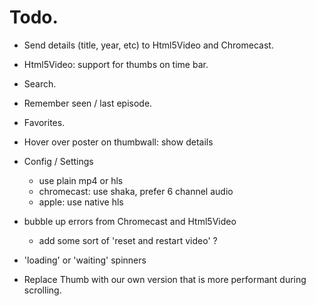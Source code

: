 # Todo.

- Send details (title, year, etc) to Html5Video and Chromecast.

- Html5Video: support for thumbs on time bar.

- Search.
- Remember seen / last episode.
- Favorites.
- Hover over poster on thumbwall: show details

- Config / Settings
  - use plain mp4 or hls
  - chromecast: use shaka, prefer 6 channel audio
  - apple: use native hls

- bubble up errors from Chromecast and Html5Video
  * add some sort of 'reset and restart video' ?

- 'loading' or 'waiting' spinners

- Replace Thumb with our own version that is more performant during scrolling.

